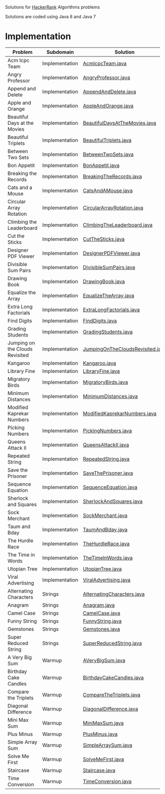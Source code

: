 Solutions for [HackerRank](https://www.hackerrank.com/) Algorithms problems 

Solutions are coded using Java 8 and Java 7

# Implementation

| Problem |Subdomain |Solution |
| --- |--- |--- |
| Acm Icpc Team | Implementation | [AcmIcpcTeam.java](/Algorithms/src/implementation/AcmIcpcTeam.java) |
| Angry Professor | Implementation | [AngryProfessor.java](/Algorithms/src/implementation/AngryProfessor.java) |
| Append and Delete | Implementation | [AppendAndDelete.java](/Algorithms/src/implementation/AppendAndDelete.java) |
| Apple and Orange | Implementation | [AppleAndOrange.java](/Algorithms/src/implementation/AppleAndOrange.java) |
| Beautiful Days at the Movies | Implementation | [BeautifulDaysAtTheMovies.java](/Algorithms/src/implementation/BeautifulDaysAtTheMovies.java) |
| Beautiful Triplets | Implementation | [BeautifulTriplets.java](/Algorithms/src/implementation/BeautifulTriplets.java) |
| Between Two Sets | Implementation | [BetweenTwoSets.java](/Algorithms/src/implementation/BetweenTwoSets.java) |
| Bon Appetit | Implementation | [BonAppetit.java](/Algorithms/src/implementation/BonAppetit.java) |
| Breaking the Records | Implementation | [BreakingTheRecords.java](/Algorithms/src/implementation/BreakingTheRecords.java) |
| Cats and a Mouse | Implementation | [CatsAndAMouse.java](/Algorithms/src/implementation/CatsAndAMouse.java) |
| Circular Array Rotation | Implementation | [CircularArrayRotation.java](/Algorithms/src/implementation/CircularArrayRotation.java) |
| Climbing the Leaderboard | Implementation | [ClimbingTheLeaderboard.java](/Algorithms/src/implementation/ClimbingTheLeaderboard.java) |
| Cut the Sticks | Implementation | [CutTheSticks.java](/Algorithms/src/implementation/CutTheSticks.java) |
| Designer PDF Viewer | Implementation | [DesignerPDFViewer.java](/Algorithms/src/implementation/DesignerPDFViewer.java) |
| Divisible Sum Pairs | Implementation | [DivisibleSumPairs.java](/Algorithms/src/implementation/DivisibleSumPairs.java) |
| Drawing Book | Implementation | [DrawingBook.java](/Algorithms/src/implementation/DrawingBook.java) |
| Equalize the Array | Implementation | [EqualizeTheArray.java](/Algorithms/src/implementation/EqualizeTheArray.java) |
| Extra Long Factorials | Implementation | [ExtraLongFactorials.java](/Algorithms/src/implementation/ExtraLongFactorials.java) |
| Find Digits | Implementation | [FindDigits.java](/Algorithms/src/implementation/FindDigits.java) |
| Grading Students | Implementation | [GradingStudents.java](/Algorithms/src/implementation/GradingStudents.java) |
| Jumping on the Clouds Revisited | Implementation | [JumpingOnTheCloudsRevisited.java](/Algorithms/src/implementation/JumpingOnTheCloudsRevisited.java) |
| Kangaroo | Implementation | [Kangaroo.java](/Algorithms/src/implementation/Kangaroo.java) |
| Library Fine | Implementation | [LibraryFine.java](/Algorithms/src/implementation/LibraryFine.java) |
| Migratory Birds | Implementation | [MigratoryBirds.java](/Algorithms/src/implementation/MigratoryBirds.java) |
| Minimum Distances | Implementation | [MinimumDistances.java](/Algorithms/src/implementation/MinimumDistances.java) |
| Modified Kaprekar Numbers | Implementation | [ModifiedKaprekarNumbers.java](/Algorithms/src/implementation/ModifiedKaprekarNumbers.java) |
| Picking Numbers | Implementation | [PickingNumbers.java](/Algorithms/src/implementation/PickingNumbers.java) |
| Queens Attack II | Implementation | [QueensAttackII.java](/Algorithms/src/implementation/QueensAttackII.java) |
| Repeated String | Implementation | [RepeatedString.java](/Algorithms/src/implementation/RepeatedString.java) |
| Save the Prisoner | Implementation | [SaveThePrisoner.java](/Algorithms/src/implementation/SaveThePrisoner.java) |
| Sequence Equation | Implementation | [SequenceEquation.java](/Algorithms/src/implementation/SequenceEquation.java) |
| Sherlock and Squares | Implementation | [SherlockAndSquares.java](/Algorithms/src/implementation/SherlockAndSquares.java) |
| Sock Merchant | Implementation | [SockMerchant.java](/Algorithms/src/implementation/SockMerchant.java) |
| Taum and Bday | Implementation | [TaumAndBday.java](/Algorithms/src/implementation/TaumAndBday.java) |
| The Hurdle Race | Implementation | [TheHurdleRace.java](/Algorithms/src/implementation/TheHurdleRace.java) |
| The Time in Words | Implementation | [TheTimeInWords.java](/Algorithms/src/implementation/TheTimeInWords.java) |
| Utopian Tree | Implementation | [UtopianTree.java](/Algorithms/src/implementation/UtopianTree.java) |
| Viral Advertising | Implementation | [ViralAdvertising.java](/Algorithms/src/implementation/ViralAdvertising.java) |
| Alternating Characters | Strings | [AlternatingCharacters.java](/Algorithms/src/strings/AlternatingCharacters.java) |
| Anagram | Strings | [Anagram.java](/Algorithms/src/strings/Anagram.java) |
| Camel Case | Strings | [CamelCase.java](/Algorithms/src/strings/CamelCase.java) |
| Funny String | Strings | [FunnyString.java](/Algorithms/src/strings/FunnyString.java) |
| Gemstones | Strings | [Gemstones.java](/Algorithms/src/strings/Gemstones.java) |
| Super Reduced String | Strings | [SuperReducedString.java](/Algorithms/src/strings/SuperReducedString.java) |
| A Very Big Sum | Warmup | [AVeryBigSum.java](/Algorithms/src/warmup/AVeryBigSum.java) |
| Birthday Cake Candles | Warmup | [BirthdayCakeCandles.java](/Algorithms/src/warmup/BirthdayCakeCandles.java) |
| Compare the Triplets | Warmup | [CompareTheTriplets.java](/Algorithms/src/warmup/CompareTheTriplets.java) |
| Diagonal Difference | Warmup | [DiagonalDifference.java](/Algorithms/src/warmup/DiagonalDifference.java) |
| Mini Max Sum | Warmup | [MiniMaxSum.java](/Algorithms/src/warmup/MiniMaxSum.java) |
| Plus Minus | Warmup | [PlusMinus.java](/Algorithms/src/warmup/PlusMinus.java) |
| Simple Array Sum | Warmup | [SimpleArraySum.java](/Algorithms/src/warmup/SimpleArraySum.java) |
| Solve Me First | Warmup | [SolveMeFirst.java](/Algorithms/src/warmup/SolveMeFirst.java) |
| Staircase | Warmup | [Staircase.java](/Algorithms/src/warmup/Staircase.java) |
| Time Conversion | Warmup | [TimeConversion.java](/Algorithms/src/warmup/TimeConversion.java) |
